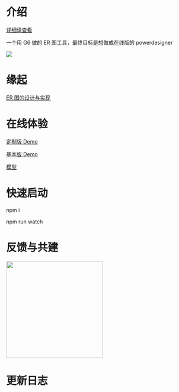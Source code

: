 # 介绍

[详细请查看](http://zyking.xyz:5012/)

一个用 G6 做的 ER 图工具，最终目标是想做成在线版的 powerdesigner

<img target="_bank" src='https://raw.githubusercontent.com/lusess123/web-pdm/master/doc/web-pdm-pre.png'>

# 缘起

[ER 图的设计与实现](https://www.yuque.com/antv/g6-blog/nbaywp)

# 在线体验

[定制版 Demo](http://zyking.xyz:5080/demo/ '定制版Demo')

[基本版 Demo](http://zyking.xyz:5002/ '基本版Demo')

[模型](http://zyking.xyz:5012/_demos/type-erd/ '模型')

# 快速启动

npm i

npm run watch

# 反馈与共建

<img src='http://zyking.xyz:5012/static/group.1959d82a.jpeg' width='260'>

# 更新日志


